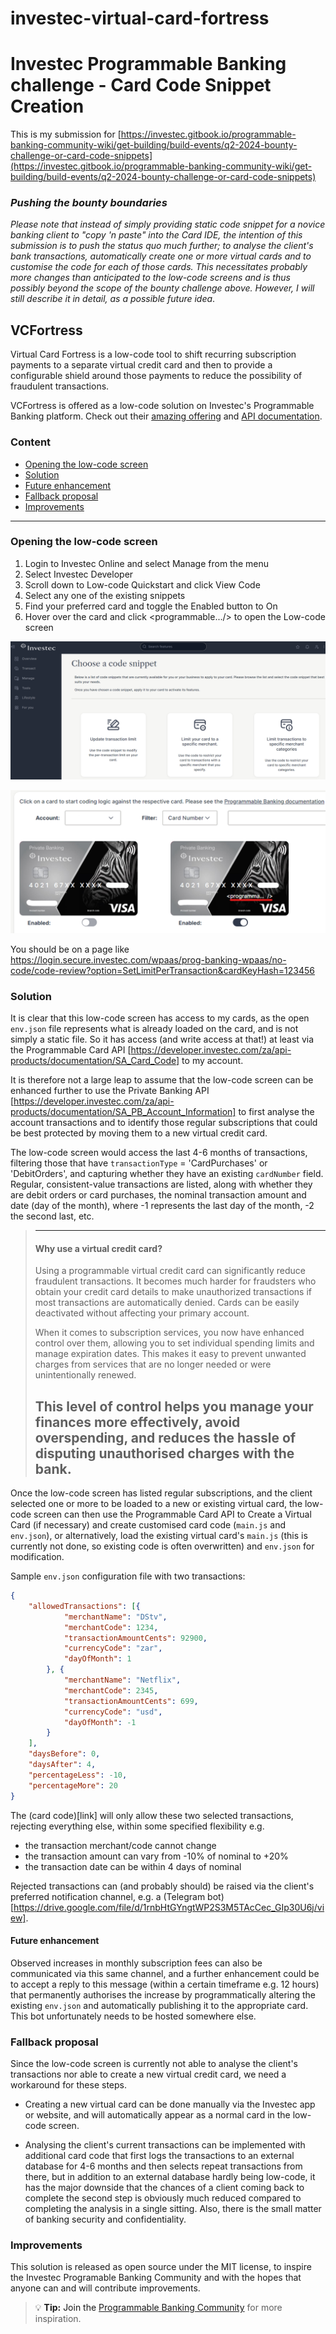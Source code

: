 # investec-virtual-card-fortress

# Investec Programmable Banking challenge - Card Code Snippet Creation

This is my submission for [https://investec.gitbook.io/programmable-banking-community-wiki/get-building/build-events/q2-2024-bounty-challenge-or-card-code-snippets](https://investec.gitbook.io/programmable-banking-community-wiki/get-building/build-events/q2-2024-bounty-challenge-or-card-code-snippets)

### _Pushing the bounty boundaries_

_Please note that instead of simply providing static code snippet for a novice banking client to "copy 'n paste" into the Card IDE, the intention of this submission is to push the status quo much further; to analyse the client's bank transactions, automatically create one or more virtual cards and to customise the code for each of those cards.  This necessitates probably more changes than anticipated to the low-code screens and is thus possibly beyond the scope of the bounty challenge above.  However, I will still describe it in detail, as a possible future idea_.

## VCFortress 

Virtual Card Fortress is a low-code tool to shift recurring subscription payments to a separate virtual credit card and then to provide a configurable shield around those payments to reduce the possibility of fraudulent transactions.

VCFortress is offered as a low-code solution on Investec's Programmable Banking platform.  Check out their [amazing offering](https://www.investec.com/en_za/banking/tech-professionals/programmable-banking.html) and [API documentation](https://developer.investec.com/).

### Content

- [Opening the low-code screen](#heading--1)  
- [Solution](#heading--2)  
- [Future enhancement](#heading--3)  
- [Fallback proposal](#heading--4)  
- [Improvements](#heading--5)  

----

<a name="heading--1"/>

### Opening the low-code screen

1. Login to Investec Online and select Manage from the menu
1. Select Investec Developer
1. Scroll down to Low-code Quickstart and click View Code
1. Select any one of the existing snippets
1. Find your preferred card and toggle the Enabled button to On
1. Hover over the card and click <programmable.../> to open the Low-code screen

![Opening Low-code Quickstart](./images/code-snippets.png?raw=true)

![Selecting a Programmable Card](./images/card-selection.png?raw=true)

You should be on a page like https://login.secure.investec.com/wpaas/prog-banking-wpaas/no-code/code-review?option=SetLimitPerTransaction&cardKeyHash=123456

<a name="heading--2"/>

### Solution

It is clear that this low-code screen has access to my cards, as the open `env.json` file represents what is already loaded on the card, and is not simply a static file.  So it has access (and write access at that!) at least via the Programmable Card API [https://developer.investec.com/za/api-products/documentation/SA_Card_Code] to my account.

It is therefore not a large leap to assume that the low-code screen can be enhanced further to use the Private Banking API [https://developer.investec.com/za/api-products/documentation/SA_PB_Account_Information] to first analyse the account transactions and to identify those regular subscriptions that could be best protected by moving them to a new virtual credit card.  

The low-code screen would access the last 4-6 months of transactions, filtering those that have `transactionType` = 'CardPurchases' or 'DebitOrders', and capturing whether they have an existing `cardNumber` field.  Regular, consistent-value transactions are listed, along with whether they are debit orders or card purchases, the nominal transaction amount and date (day of the month), where -1 represents the last day of the month, -2 the second last, etc.

> ----
> #### Why use a virtual credit card?
> 
> Using a programmable virtual credit card can significantly reduce fraudulent transactions. It becomes much harder for fraudsters who obtain your credit card details to make unauthorized transactions if most transactions are automatically denied.  Cards can be easily deactivated without affecting your primary account. 
> 
> When it comes to subscription services, you now have enhanced control over them, allowing you to set individual spending limits and manage expiration dates. This makes it easy to prevent unwanted charges from services that are no longer needed or were unintentionally renewed. 
> 
> This level of control helps you manage your finances more effectively, avoid overspending, and reduces the hassle of disputing unauthorised charges with the bank.
> ----

Once the low-code screen has listed regular subscriptions, and the client selected one or more to be loaded to a new or existing virtual card, the low-code screen can then use the Programmable Card API to Create a Virtual Card (if necessary) and create customised card code (`main.js` and `env.json`), or alternatively, load the existing virtual card's `main.js` (this is currently not done, so existing code is often overwritten) and `env.json` for modification.

Sample `env.json` configuration file with two transactions:

```json
{
    "allowedTransactions": [{
            "merchantName": "DStv",
			"merchantCode": 1234,
            "transactionAmountCents": 92900,
            "currencyCode": "zar",
            "dayOfMonth": 1
        }, {
            "merchantName": "Netflix",
			"merchantCode": 2345,
            "transactionAmountCents": 699,
            "currencyCode": "usd",
            "dayOfMonth": -1
        }
    ],
	"daysBefore": 0,
	"daysAfter": 4,
	"percentageLess": -10,
	"percentageMore": 20
}
```

The (card code)[link] will only allow these two selected transactions, rejecting everything else, within some specified flexibility e.g. 
* the transaction merchant/code cannot change
* the transaction amount can vary from -10% of nominal to +20%
* the transaction date can be within 4 days of nominal

Rejected transactions can (and probably should) be raised via the client's preferred notification channel, e.g. a (Telegram bot)[https://drive.google.com/file/d/1rnbHtGYngtWP2S3M5TAcCec_GIp30U6j/view].  

<a name="heading--3"/>

#### Future enhancement

Observed increases in monthly subscription fees can also be communicated via this same channel, and a further enhancement could be to accept a reply to this message (within a certain timeframe e.g. 12 hours) that permanently authorises the increase by programmatically altering the existing `env.json` and automatically publishing it to the appropriate card.  This bot unfortunately needs to be hosted somewhere else.

<a name="heading--4"/>

### Fallback proposal

Since the low-code screen is currently not able to analyse the client's transactions nor able to create a new virtual credit card, we need a workaround for these steps.  

* Creating a new virtual card can be done manually via the Investec app or website, and will automatically appear as a normal card in the low-code screen.

* Analysing the client's current transactions can be implemented with additional card code that first logs the transactions to an external database for 4-6 months and then selects repeat transactions from there, but in addition to an external database hardly being low-code, it has the major downside that the chances of a client coming back to complete the second step is obviously much reduced compared to completing the analysis in a single sitting.  Also, there is the small matter of banking security and confidentiality.

<a name="heading--5"/>

### Improvements

This solution is released as open source under the MIT license, to inspire the Investec Programable Banking Community and with the hopes that anyone can and will contribute improvements.


> :bulb: **Tip:** Join the [Programmable Banking Community](https://investec.gitbook.io/programmable-banking-community-wiki/home/readme) for more inspiration.